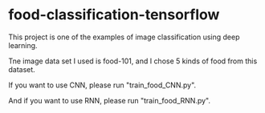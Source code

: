 # food-classification-tensorflow
This project is one of the examples of image classification using deep learning.

Tne image data set I used is food-101, and I chose 5 kinds of food from this dataset.

If you want to use CNN, please run "train_food_CNN.py".

And if you want to use RNN, please run "train_food_RNN.py".
